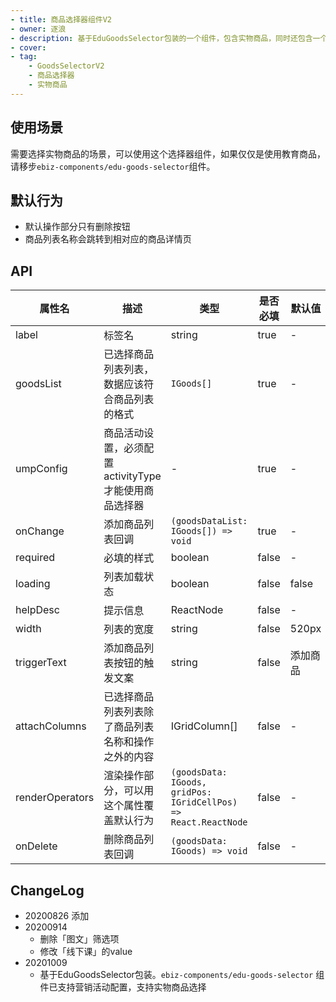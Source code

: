 ```yaml
---
- title: 商品选择器组件V2
- owner: 逐浪
- description: 基于EduGoodsSelector包装的一个组件，包含实物商品，同时还包含一个已选择的列表
- cover:
- tag:
    - GoodsSelectorV2
    - 商品选择器
    - 实物商品
---
```


## 使用场景

需要选择实物商品的场景，可以使用这个选择器组件，如果仅仅是使用教育商品，请移步`ebiz-components/edu-goods-selector`组件。

## 默认行为

- 默认操作部分只有删除按钮
- 商品列表名称会跳转到相对应的商品详情页

## API

| 属性名          | 描述                                                   | 类型                                                         | 是否必填 | 默认值   |
| --------------- | ------------------------------------------------------ | ------------------------------------------------------------ | -------- | -------- |
| label           | 标签名                                                 | string                                                       | true     | -        |
| goodsList       | 已选择商品列表列表，数据应该符合商品列表的格式         | `IGoods[]`                                                   | true     | -        |
| umpConfig       | 商品活动设置，必须配置 activityType 才能使用商品选择器 | -                                                            | true     | -        |
| onChange        | 添加商品列表回调                                       | `(goodsDataList: IGoods[]) => void`                          | true     | -        |
| required        | 必填的样式                                             | boolean                                                      | false    | -        |
| loading         | 列表加载状态                                           | boolean                                                      | false    | false    |
| helpDesc        | 提示信息                                               | ReactNode                                                    | false    | -        |
| width           | 列表的宽度                                             | string                                                       | false    | 520px    |
| triggerText     | 添加商品列表按钮的触发文案                             | string                                                       | false    | 添加商品 |
| attachColumns   | 已选择商品列表列表除了商品列表名称和操作之外的内容     | IGridColumn[]                                                | false    | -        |
| renderOperators | 渲染操作部分，可以用这个属性覆盖默认行为               | `(goodsData: IGoods, gridPos: IGridCellPos) => React.ReactNode` | false    | -        |
| onDelete        | 删除商品列表回调                                       | `(goodsData: IGoods) => void`                                | false    | -        |

## ChangeLog

- 20200826 添加
- 20200914
  - 删除「图文」筛选项
  - 修改「线下课」的value
- 20201009
  - 基于EduGoodsSelector包装。`ebiz-components/edu-goods-selector` 组件已支持营销活动配置，支持实物商品选择
